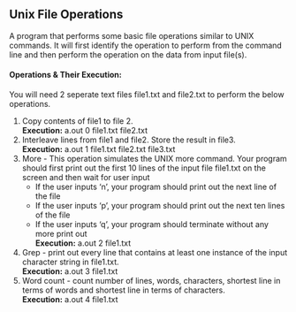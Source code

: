 ## Unix File Operations

A program that performs some basic file operations similar to UNIX commands. It will first identify the operation to perform 
from the command line and then perform the operation on the data from input file(s).

#### Operations & Their Execution:
You will need 2 seperate text files file1.txt and file2.txt to perform the below operations.

1. Copy contents of file1 to file 2.                                                                                                       
   **Execution:** a.out 0 file1.txt file2.txt 
2. Interleave lines from file1 and file2. Store the result in file3.                                                                      
   **Execution:** a.out 1 file1.txt file2.txt file3.txt 
3. More - This operation simulates the UNIX more command. Your program should first print out the first 10 lines of the input 
file file1.txt on the screen and then wait for user input 
   * If the user inputs ‘n’, your program should print out the next line of the file 
   * If the user inputs ‘p’, your program should print out the next ten lines of the file 
   * If the user inputs ‘q’, your program should terminate without any more print out                                                      
  **Execution:** a.out 2 file1.txt 
4. Grep - print out every line that contains at least one instance of the input character string in file1.txt.                                                                                                                                 
   **Execution:** a.out 3 file1.txt 
5. Word count - count number of lines, words, characters, shortest line in terms of words and shortest line in terms of characters.        
   **Execution:** a.out 4 file1.txt
  
